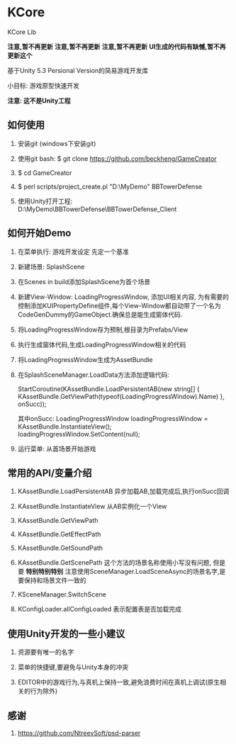 # KCore
KCore Lib

**注意,暂不再更新**
**注意,暂不再更新**
**注意,暂不再更新**
**UI生成的代码有缺憾,暂不再更新这个**

基于Unity 5.3 Persional Version的简易游戏开发库

小目标: 游戏原型快速开发

**注意: 这不是Unity工程**

## 如何使用

1. 安装git (windows下安装git)

2. 使用git bash: $ git clone https://github.com/beckheng/GameCreator

3. $ cd GameCreator

4. $ perl scripts/project_create.pl "D:\MyDemo" BBTowerDefense

5. 使用Unity打开工程: D:\MyDemo\BBTowerDefense\BBTowerDefense_Client

## 如何开始Demo

1. 在菜单执行: 游戏开发设定 先定一个基准

2. 新建场景: SplashScene

3. 在Scenes in build添加SplashScene为首个场景

4. 新建View-Window: LoadingProgressWindow, 添加UI相关内容, 为有需要的控制添加KUIPropertyDefine组件,每个View-Window都自动带了一个名为CodeGenDummy的GameObject.确保总是能生成窗体代码.

5. 将LoadingProgressWindow存为预制,根目录为Prefabs/View

6. 执行生成窗体代码,生成LoadingProgressWindow相关的代码

7. 将LoadingProgressWindow生成为AssetBundle

8. 在SplashSceneManager.LoadData方法添加逻辑代码: 

	StartCoroutine(KAssetBundle.LoadPersistentAB(new string[] { KAssetBundle.GetViewPath(typeof(LoadingProgressWindow).Name) }, onSucc));
	
	其中onSucc: 
		LoadingProgressWindow loadingProgressWindow = KAssetBundle.InstantiateView<LoadingProgressWindow>();
		loadingProgressWindow.SetContent(null);

9. 运行菜单: 从首场景开始游戏

## 常用的API/变量介绍

1. KAssetBundle.LoadPersistentAB 异步加载AB,加载完成后,执行onSucc回调

2. KAssetBundle.InstantiateView 从AB实例化一个View

3. KAssetBundle.GetViewPath

4. KAssetBundle.GetEffectPath

5. KAssetBundle.GetSoundPath

6. KAssetBundle.GetScenePath 这个方法的场景名称使用小写没有问题, 但是要 **特别特别特别** 注意使用SceneManager.LoadSceneAsync的场景名字,是要保持和场景文件一致的

7. KSceneManager.SwitchScene

8. KConfigLoader.allConfigLoaded 表示配置表是否加载完成

## 使用Unity开发的一些小建议

1. 资源要有唯一的名字

2. 菜单的快捷键,要避免与Unity本身的冲突

3. EDITOR中的游戏行为,与真机上保持一致,避免浪费时间在真机上调试(原生相关的行为除外)

## 感谢

1. https://github.com/NtreevSoft/psd-parser
